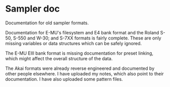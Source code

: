 # Sampler doc
Documentation for old sampler formats.

Documentation for E-MU's filesystem and E4 bank format and the Roland S-50,
S-550 and W-30; and S-7XX formats is fairly complete. These are only missing
variables or data structures which can be safely ignored.

The E-MU EIII bank format is missing documentation for preset linking, which
might affect the overall structure of the data.

The Akai formats were already reverse engineered and documented by other people
elsewhere. I have uploaded my notes, which also point to their documentation. I
have also uploaded some pattern files.
